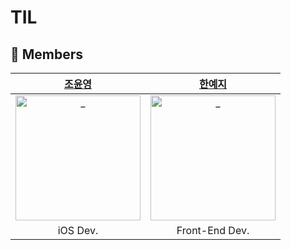 # TIL

## 👭 Members

|  [조윤영](https://github.com/Choyoonyoung98)  |  [한예지](https://github.com/yeji9175)  |  
| :----------: |  :--------:  | 
| <img src="https://avatars.githubusercontent.com/u/39290117?v=4" width=200px alt="_"/> | <img src="https://avatars.githubusercontent.com/u/39231606?v=4" width=200px alt="_"/> | 
|iOS Dev.| Front-End Dev. | 
